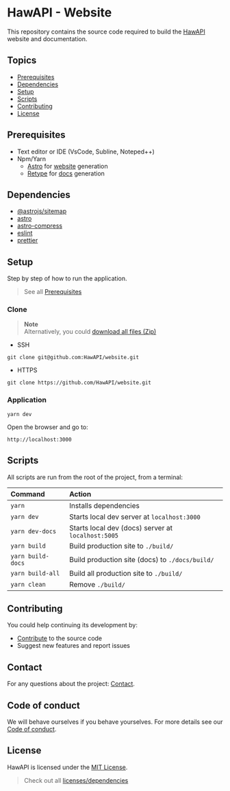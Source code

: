 # HawAPI - Website

This repository contains the source code required to build the [HawAPI](https://hawapi.theproject.id) website and documentation.

## Topics

- [Prerequisites](#prerequisites)
- [Dependencies](#dependencies)
- [Setup](#usage)
- [Scripts](#scripts)
- [Contributing](#contributing)
- [License](#license)

## Prerequisites

- Text editor or IDE (VsCode, Subline, Noteped++)
- Npm/Yarn
  - [Astro](https://astro.build/) for [website](https://github.com/HawAPI/website) generation
  - [Retype](https://retype.com/) for [docs](https://github.com/HawAPI/website) generation

## Dependencies

- [@astrojs/sitemap](https://www.npmjs.com/package/@astrojs/sitemap)
- [astro](https://www.npmjs.com/package/astro)
- [astro-compress](https://www.npmjs.com/package/astro-compress)
- [eslint](https://www.npmjs.com/package/eslint)
- [prettier](https://www.npmjs.com/package/prettier)

## Setup

Step by step of how to run the application.

> See all [Prerequisites](#prerequisites)

### Clone

> **Note** \
> Alternatively, you could [download all files (Zip)](https://github.com/HawAPI/website/archive/refs/heads/main.zip)

- SSH

```
git clone git@github.com:HawAPI/website.git
```

- HTTPS

```
git clone https://github.com/HawAPI/website.git
```

### Application

```
yarn dev
```

Open the browser and go to:

```
http://localhost:3000
```

## Scripts

All scripts are run from the root of the project, from a terminal:

| Command           | Action                                             |
| :---------------- | :------------------------------------------------- |
| `yarn`            | Installs dependencies                              |
| `yarn dev`        | Starts local dev server at `localhost:3000`        |
| `yarn dev-docs`   | Starts local dev (docs) server at `localhost:5005` |
| `yarn build`      | Build production site to `./build/`                |
| `yarn build-docs` | Build production site (docs) to `./docs/build/`    |
| `yarn build-all`  | Build all production site to `./build/`            |
| `yarn clean`      | Remove `./build/`                                  |

## Contributing

You could help continuing its development by:

- [Contribute](CONTRIBUTING.md) to the source code
- Suggest new features and report issues

## Contact

For any questions about the project: [Contact](https://github.com/HawAPI/HawAPI#contact).

## Code of conduct

We will behave ourselves if you behave yourselves. For more details see our
[Code of conduct](https://github.com/HawAPI/HawAPI/blob/main/CODE_OF_CONDUCT.md).

## License

HawAPI is licensed under the [MIT License](LICENSE).

> Check out all [licenses/dependencies](https://hawapi.theproject.id/docs/about/#licenses)
